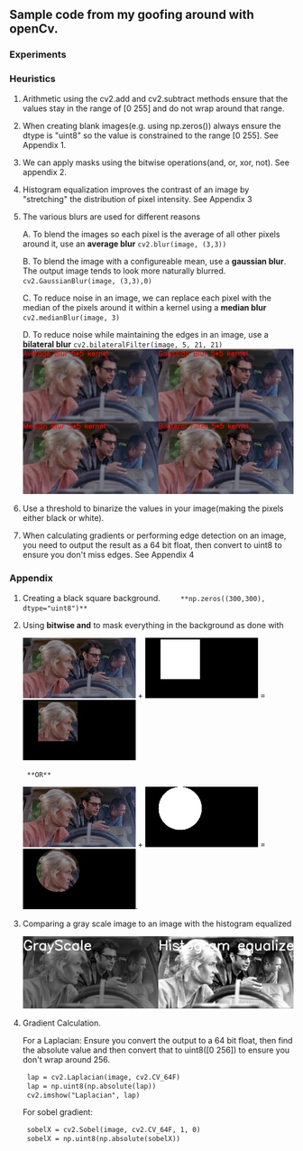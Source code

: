 ## Sample code from my goofing around with openCv.

### Experiments

### Heuristics
1. Arithmetic using the cv2.add and cv2.subtract methods ensure that the values stay in the range of [0 255] and do not wrap around that range.
2. When creating blank images(e.g. using np.zeros()) always ensure the dtype is "uint8" so the value is constrained to the range [0 255]. See Appendix 1.
3. We can apply masks using the bitwise operations(and, or, xor, not). See appendix 2.
4. Histogram equalization improves the contrast of an image by "stretching" the distribution of pixel intensity. See Appendix 3
5. The various blurs are used for different reasons

   A. To blend the images so each pixel is the average of all other pixels around it, use an **average blur**
            `cv2.blur(image, (3,3))`

   B. To blend the image with a configureable mean, use a **gaussian blur**. The output image tends to look more naturally blurred.
            `cv2.GaussianBlur(image, (3,3),0)`

   C. To reduce noise in an image, we can replace each pixel with the median of the pixels around it within a kernel using a **median blur**
            `cv2.medianBlur(image, 3)`

   D. To reduce noise while maintaining the edges in an image, use a **bilateral blur**
            `cv2.bilateralFilter(image, 5, 21, 21)`
   <img src="images/BlurComparison.jpg">
4. Use a threshold to binarize the values in your image(making the pixels either black or white). 
5. When calculating gradients or performing edge detection on an image, you need to output the result as a 64 bit float, then convert to uint8 to ensure you don't miss edges. See Appendix 4
   

### Appendix
1. Creating a black square background.`     **np.zeros((300,300), dtype="uint8")**`

2. Using **bitwise and** to mask everything in the background as done with 

   <img src="images/jpShrunk.png"> + <img src="images/RectangleMaskForJessicaFace.jpg"> = <img src="images/JessicaFaceRectangleMasked.jpg">   

        **OR**   

   <img src="images/jpShrunk.png"> + <img src="images/CircleMaskForJessicaFace.jpg"> = <img src="images/JessicaFaceCircleMasked.jpg">.

3. Comparing a gray scale image to an image with the histogram equalized
        
   <img src="images/StackedImageShrunk.jpg">

4. Gradient Calculation. 
   
   For a Laplacian: Ensure you convert the output to a 64 bit float, then find the absolute value and then convert that to uint8([0 256]) to ensure you don't wrap around 256.

        lap = cv2.Laplacian(image, cv2.CV_64F)
        lap = np.uint8(np.absolute(lap))
        cv2.imshow("Laplacian", lap)
   
   For sobel gradient: 
        
        sobelX = cv2.Sobel(image, cv2.CV_64F, 1, 0)
        sobelX = np.uint8(np.absolute(sobelX))